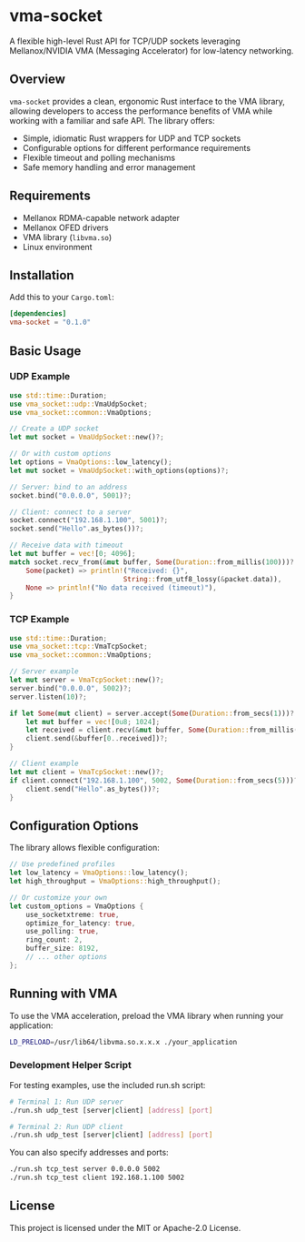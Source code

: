 # vma-socket

A flexible high-level Rust API for TCP/UDP sockets leveraging Mellanox/NVIDIA VMA (Messaging Accelerator) for low-latency networking.

## Overview

`vma-socket` provides a clean, ergonomic Rust interface to the VMA library, allowing developers to access the performance benefits of VMA while working with a familiar and safe API. The library offers:

- Simple, idiomatic Rust wrappers for UDP and TCP sockets
- Configurable options for different performance requirements
- Flexible timeout and polling mechanisms
- Safe memory handling and error management

## Requirements

- Mellanox RDMA-capable network adapter
- Mellanox OFED drivers
- VMA library (`libvma.so`)
- Linux environment

## Installation

Add this to your `Cargo.toml`:

```toml
[dependencies]
vma-socket = "0.1.0"
```

## Basic Usage

### UDP Example

```rust
use std::time::Duration;
use vma_socket::udp::VmaUdpSocket;
use vma_socket::common::VmaOptions;

// Create a UDP socket
let mut socket = VmaUdpSocket::new()?;

// Or with custom options
let options = VmaOptions::low_latency();
let mut socket = VmaUdpSocket::with_options(options)?;

// Server: bind to an address
socket.bind("0.0.0.0", 5001)?;

// Client: connect to a server
socket.connect("192.168.1.100", 5001)?;
socket.send("Hello".as_bytes())?;

// Receive data with timeout
let mut buffer = vec![0; 4096];
match socket.recv_from(&mut buffer, Some(Duration::from_millis(100)))? {
    Some(packet) => println!("Received: {}", 
                            String::from_utf8_lossy(&packet.data)),
    None => println!("No data received (timeout)"),
}
```

### TCP Example

```rust
use std::time::Duration;
use vma_socket::tcp::VmaTcpSocket;
use vma_socket::common::VmaOptions;

// Server example
let mut server = VmaTcpSocket::new()?;
server.bind("0.0.0.0", 5002)?;
server.listen(10)?;

if let Some(mut client) = server.accept(Some(Duration::from_secs(1)))? {
    let mut buffer = vec![0u8; 1024];
    let received = client.recv(&mut buffer, Some(Duration::from_millis(100)))?;
    client.send(&buffer[0..received])?;
}

// Client example
let mut client = VmaTcpSocket::new()?;
if client.connect("192.168.1.100", 5002, Some(Duration::from_secs(5)))? {
    client.send("Hello".as_bytes())?;
}
```

## Configuration Options

The library allows flexible configuration:

```rust
// Use predefined profiles
let low_latency = VmaOptions::low_latency();
let high_throughput = VmaOptions::high_throughput();

// Or customize your own
let custom_options = VmaOptions {
    use_socketxtreme: true,
    optimize_for_latency: true,
    use_polling: true,
    ring_count: 2,
    buffer_size: 8192,
    // ... other options
};
```

## Running with VMA

To use the VMA acceleration, preload the VMA library when running your application:

```bash
LD_PRELOAD=/usr/lib64/libvma.so.x.x.x ./your_application
```

### Development Helper Script

For testing examples, use the included run.sh script:

```bash
# Terminal 1: Run UDP server
./run.sh udp_test [server|client] [address] [port]

# Terminal 2: Run UDP client
./run.sh udp_test [server|client] [address] [port]
```

You can also specify addresses and ports:
```bash
./run.sh tcp_test server 0.0.0.0 5002
./run.sh tcp_test client 192.168.1.100 5002
```

## License

This project is licensed under the MIT or Apache-2.0 License.